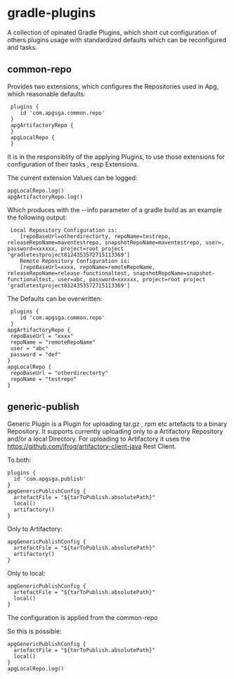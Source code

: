 # gradle-plugins
A collection of  opinated Gradle Plugins, which short cut configuration of others plugins usage with standardized defaults which can be reconfigured and tasks.

## common-repo

Provides two extensions, which configures the Repositories used in Apg, which reasonable defaults: 

```
 plugins {
    id 'com.apgsga.common.repo' 
 }
 apgArtifactoryRepo {
 }
 apgLocalRepo {
 }
```

It is in the responsiblity of the applying Plugins, to use those extensions for configuration of their tasks , resp Extensions.

The current extension Values can be logged:

```
apgLocalRepo.log()
apgArtifactoryRepo.log()
```

Which produces with the --info parameter of a gradle build as an example the following output:

```
 Local Repository Configuration is:
    [repoBaseUrl=otherdirectorty, repoName=testrepo, releaseRepoName=maventestrepo, snapshotRepoName=maventestrepo, user=, password=xxxxxx, project=root project 'gradletestproject8124353572715113369']
    Remote Repository Configuration is:
    [repoBaseUrl=xxxx, repoName=remoteRepoName, releaseRepoName=release-functionaltest, snapshotRepoName=snapshot-functionaltest, user=abc, password=xxxxxx, project=root project 'gradletestproject8124353572715113369']
```

The Defaults can be overwritten: 

```
 plugins {
    id 'com.apgsga.common.repo' 
 }
apgArtifactoryRepo {
 repoBaseUrl = "xxxx"
 repoName = "remoteRepoName"
 user = "abc"
 password = "def"
}
apgLocalRepo {
 repoBaseUrl = "otherdirectorty"
 repoName = "testrepo"
}
```

## generic-publish

Generic Plugin is a Plugin for uploading tar.gz , rpm etc artefacts to a binary Repository. It supports currently uploading only to a Artifactory Repository and/or a local Directory. For uploading to Artifactory it uses the https://github.com/jfrog/artifactory-client-java Rest Client. 

To both: 
```
plugins {
  id 'com.apgsga.publish' 
}
apgGenericPublishConfig {
  artefactFile = "${tarToPublish.absolutePath}"
  local()
  artifactory()
}
```

Only to Artifactory:
```
apgGenericPublishConfig {
  artefactFile = "${tarToPublish.absolutePath}"
  artifactory()
}
```
Only to local:

```
apgGenericPublishConfig {
  artefactFile = "${tarToPublish.absolutePath}"
  local()
}
```
The configuration is applied from the common-repo

So this is possible:
```
apgGenericPublishConfig {
  artefactFile = "${tarToPublish.absolutePath}"
  local()
}
apgLocalRepo.log()

```

